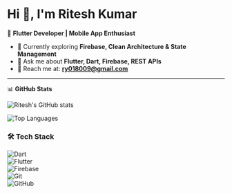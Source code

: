 # Hi 👋, I'm Ritesh Kumar  

🚀 **Flutter Developer | Mobile App Enthusiast**  

- 🌱 Currently exploring **Firebase, Clean Architecture & State Management**  
- 💬 Ask me about **Flutter, Dart, Firebase, REST APIs**  
- 📧 Reach me at: **ry018009@gmail.com**  

---

📊 **GitHub Stats**  

![Ritesh's GitHub stats](https://github-readme-stats.vercel.app/api?username=DevRiteshKumar&show_icons=true&theme=radical)  

![Top Languages](https://github-readme-stats.vercel.app/api/top-langs/?username=DevRiteshKumar&layout=compact&theme=radical)  

### 🛠️ Tech Stack  
![Dart](https://img.shields.io/badge/Dart-0175C2?style=for-the-badge&logo=dart&logoColor=white)  
![Flutter](https://img.shields.io/badge/Flutter-02569B?style=for-the-badge&logo=flutter&logoColor=white)  
![Firebase](https://img.shields.io/badge/Firebase-FFCA28?style=for-the-badge&logo=firebase&logoColor=black)  
![Git](https://img.shields.io/badge/Git-F05033?style=for-the-badge&logo=git&logoColor=white)  
![GitHub](https://img.shields.io/badge/GitHub-181717?style=for-the-badge&logo=github&logoColor=white)  
